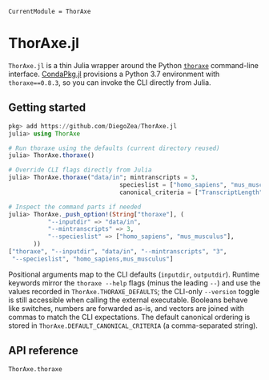```@meta
CurrentModule = ThorAxe
```

# ThorAxe.jl

`ThorAxe.jl` is a thin Julia wrapper around the Python
[`thoraxe`](https://pypi.org/project/thoraxe/) command-line interface.
[CondaPkg.jl](https://github.com/JuliaPy/CondaPkg.jl) provisions a Python 3.7
environment with `thoraxe==0.8.3`, so you can invoke the CLI directly from
Julia.

## Getting started

```julia
pkg> add https://github.com/DiegoZea/ThorAxe.jl
julia> using ThorAxe

# Run thoraxe using the defaults (current directory reused)
julia> ThorAxe.thoraxe()

# Override CLI flags directly from Julia
julia> ThorAxe.thoraxe("data/in"; mintranscripts = 3,
                               specieslist = ["homo_sapiens", "mus_musculus"],
                               canonical_criteria = ["TranscriptLength", "TSL"])

# Inspect the command parts if needed
julia> ThorAxe._push_option!(String["thoraxe"], (
           "--inputdir" => "data/in",
           "--mintranscripts" => 3,
           "--specieslist" => ["homo_sapiens", "mus_musculus"],
       ))
["thoraxe", "--inputdir", "data/in", "--mintranscripts", "3",
 "--specieslist", "homo_sapiens,mus_musculus"]
```

Positional arguments map to the CLI defaults (`inputdir`, `outputdir`). Runtime
keywords mirror the `thoraxe --help` flags (minus the leading `--`) and use the
values recorded in `ThorAxe.THORAXE_DEFAULTS`; the CLI-only `--version` toggle
is still accessible when calling the external executable. Booleans behave like
switches, numbers are forwarded as-is, and vectors are joined with commas to
match the CLI expectations. The default canonical ordering is stored in
`ThorAxe.DEFAULT_CANONICAL_CRITERIA` (a comma-separated string).

## API reference

```@docs
ThorAxe.thoraxe
```
